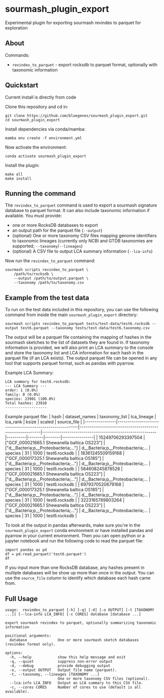 # sourmash_plugin_export

Experimental plugin for exporting sourmash revindex to parquet for exploration

## About

Commands:

- `revindex_to_parquet` - export rocksdb to parquet format, optionally with taxonomic information


## Quickstart

Current install is directly from code

Clone this repository and cd in:
```
git clone https://github.com/bluegenes/sourmash_plugin_export.git
cd sourmash_plugin_export
```

Install dependencies via conda/mamba:
```
mamba env create -f environment.yml
```

Now activate the environment:
```
conda activate sourmash_plugin_export
```

Install the plugin:
```
make all
make install
```

## Running the command
The `revindex_to_parquet` command is used to export a sourmash signature database to parquet format. It can also include taxonomic information if available.
You must provide:
- one or more RocksDB databases to export
- an output path for the parquet file (`--output`)
- (optional) One or more taxonomy CSV files mapping genome identifiers to taxonomic lineages (currently only NCBI and GTDB taxonomies are supported; `--taxonomy`/`--lineages`)
- (optional) A CSV file to output LCA summary information (`--lca-info`)

Now run the `revindex_to_parquet` command:
```
sourmash scripts revindex_to_parquet \
    /path/to/rocksdb \
    --output /path/to/output.parquet \
    --taxonomy /path/to/taxonomy.csv
```

## Example from the test data
To run on the test data included in this repository, you can use the following command from inside the main `sourmash_plugin_export` directory:
```
sourmash scripts revindex_to_parquet tests/test-data/test6.rocksdb --output test6.parquet --taxonomy tests/test-data/test6.taxonomy.csv
```

The output will be a parquet file containing the mapping of hashes in the sourmash sketches to the list of datasets they are found in. If taxonomy information is provided, we will also print an LCA summary to the console and store the taxonomy list and LCA information for each hash in the parquet file (if an LCA exists). The output parquet file can be opened in any tool that supports parquet format, such as pandas with pyarrow.

Example LCA Summary:
```
LCA summary for test6.rocksdb:
--- LCA Summary ---
order: 1 (0.0%)
family: 8 (0.0%)
species: 23901 (100.0%)
Total hashes: 23910
-------------------
```

Example parquet file:
| hash           | dataset_names                                            | taxonomy_list                                           | lca_lineage                                             | lca_rank | ksize | scaled | source_file    |
|----------------|----------------------------------------------------------|----------------------------------------------------------|----------------------------------------------------------|----------|--------|--------|----------------|
| 15249706293397504 | ["GCF_000021665.1 Shewanella baltica OS223"]         | ["d__Bacteria;p__Proteobacteria;..."]                   | d__Bacteria;p__Proteobacteria;...                       | species  | 31     | 1000   | test6.rocksdb  |
| 18361245509159168 | ["GCF_000017325.1 Shewanella baltica OS185"]         | ["d__Bacteria;p__Proteobacteria;..."]                   | d__Bacteria;p__Proteobacteria;...                       | species  | 31     | 1000   | test6.rocksdb  |
| 584608245878528   | ["GCF_000021665.1 Shewanella baltica OS223"]         | ["d__Bacteria;p__Proteobacteria;..."]                   | d__Bacteria;p__Proteobacteria;...                       | species  | 31     | 1000   | test6.rocksdb  |
| 6979370520679168  | ["GCF_000017325.1 Shewanella baltica OS185"]         | ["d__Bacteria;p__Proteobacteria;..."]                   | d__Bacteria;p__Proteobacteria;...                       | species  | 31     | 1000   | test6.rocksdb  |
| 3223165789803264  | ["GCF_000021665.1 Shewanella baltica OS223"]         | ["d__Bacteria;p__Proteobacteria;..."]                   | d__Bacteria;p__Proteobacteria;...                       | species  | 31     | 1000   | test6.rocksdb  |


To look at the output in pandas afterwards, make sure you're in the `sourmash_plugin_export` conda environment or have installed pandas and pyarrow in your current environment. Then you can open python or a jupyter notebook and run the following code to read the parquet file:
```
import pandas as pd
df = pd.read_parquet('test6.parquet')
df
```

If you input more than one RocksDB database, any hashes present in multiple databases will be show up more than once in the output. You can use the `source_file` column to identify which database each hash came from.

## Full Usage

```
usage:  revindex_to_parquet [-h] [-q] [-d] [-o OUTPUT] [-t [TAXONOMY ...]] [--lca-info LCA_INFO] [-c CORES] database [database ...]

export sourmash revindex to parquet, optionally summarizing taxonomic information

positional arguments:
  database              One or more sourmash sketch databases (revindex format only).

options:
  -h, --help            show this help message and exit
  -q, --quiet           suppress non-error output
  -d, --debug           provide debugging output
  -o, --output OUTPUT   Output file name (parquet).
  -t, --taxonomy, --lineages [TAXONOMY ...]
                        One or more taxonomy CSV files (optional).
  --lca-info LCA_INFO   Output an LCA summary to this CSV file.
  -c, --cores CORES     Number of cores to use (default is all available).
  ```
